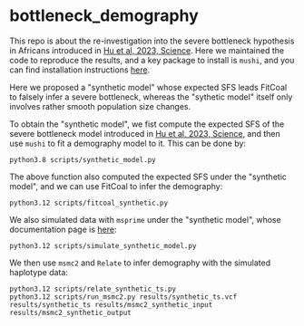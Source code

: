 # bottleneck_demography
This repo is about the re-investigation into the severe bottleneck hypothesis in Africans introduced in [Hu et al, 2023, Science](https://www.science.org/doi/10.1126/science.abq7487). Here we maintained the code to reproduce the results, and a key package to install is `mushi`, and you can find installation instructions [here](https://harrispopgen.github.io/mushi/).

Here we proposed a "synthetic model" whose expected SFS leads FitCoal to falsely infer a severe bottleneck, whereas the "sythetic model" itself only involves rather smooth population size changes. 

To obtain the "synthetic model", we fist compute the expected SFS of the severe bottleneck model introduced in [Hu et al, 2023, Science](https://www.science.org/doi/10.1126/science.abq7487), and then use `mushi` to fit a demography model to it. This can be done by:

```
python3.8 scripts/synthetic_model.py
```

The above function also computed the expected SFS under the "synthetic model", and we can use FitCoal to infer the demography:

```
python3.12 scripts/fitcoal_synthetic.py
```

We also simulated data with `msprime` under the "synthetic model", whose documentation page is [here](https://tskit.dev/msprime/docs/stable/intro.html):

```
python3.12 scripts/simulate_synthetic_model.py
```

We then use `msmc2` and `Relate` to infer demography with the simulated haplotype data:

```
python3.12 scripts/relate_synthetic_ts.py
python3.12 scripts/run_msmc2.py results/synthetic_ts.vcf results/synthetic_ts results/msmc2_synthetic_input results/msmc2_synthetic_output
```
